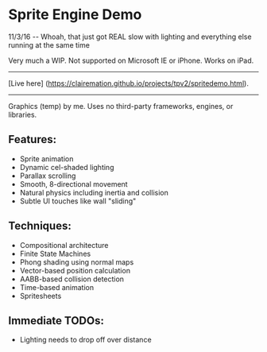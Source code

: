 # Sprite Engine Demo

11/3/16 -- Whoah, that just got REAL slow with lighting and everything else running at the same time

Very much a WIP. Not supported on Microsoft IE or iPhone. Works on iPad.

---

[Live here] (https://clairemation.github.io/projects/tpv2/spritedemo.html).

<!-- If you want to run it yourself, it needs to be served over HTTP; COR issues in the canvas will not allow it to run via the file:// protocol.

Use your favorite server, or in the Terminal, navigate to the root (tpv2) directory and type 'python -m SimpleHTTPServer'. Then in your browser go to localhost at the port # indicated (probably http://localhost:8000). Click spritedemo.html or the lighting test in the test folder. Go to Terminal and Control-C when done. -->


---

Graphics (temp) by me. Uses no third-party frameworks, engines, or libraries.

## Features:

- Sprite animation
- Dynamic cel-shaded lighting
- Parallax scrolling
- Smooth, 8-directional movement
- Natural physics including inertia and collision
- Subtle UI touches like wall "sliding"

## Techniques:

- Compositional architecture
- Finite State Machines
- Phong shading using normal maps
- Vector-based position calculation
- AABB-based collision detection
- Time-based animation
- Spritesheets

## Immediate TODOs:

- Lighting needs to drop off over distance